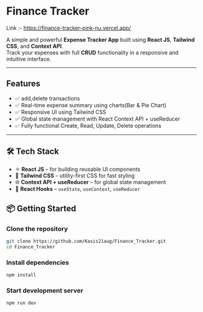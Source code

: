 
# Finance Tracker
 Link :- https://finance-tracker-pink-nu.vercel.app/
 
A simple and powerful **Expense Tracker App** built using **React JS**, **Tailwind CSS**, and **Context API**.  
Track your expenses with full **CRUD** functionality in a responsive and intuitive interface.

---

## Features

- ✅ add,delete transactions  
- ✅ Real-time expense summary using charts(Bar & Pie Chart)
- ✅ Responsive UI using Tailwind CSS  
- ✅ Global state management with React Context API + useReducer  
- ✅ Fully functional Create, Read, Update, Delete operations

---

## 🛠 Tech Stack

- ⚛️ **React JS** – for building reusable UI components  
- 🎨 **Tailwind CSS** – utility-first CSS for fast styling  
- 🌐 **Context API + useReducer** – for global state management  
- 🧠 **React Hooks** – `useState`, `useContext`, `useReducer`

## 📦 Getting Started

### Clone the repository
```bash
git clone https://github.com/Kasis21aug/Finance_Tracker.git
cd Finance_Tracker
````

### Install dependencies

```bash
npm install
```

### Start development server

```bash
npm run dev
```
